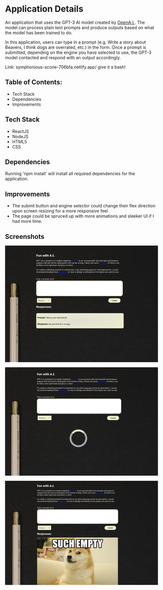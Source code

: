 # Application Details

An application that uses the GPT-3 AI model created by [OpenA.I.](https://openai.com/api/). The model can process plain text prompts and produce outputs based on what the model has been trained to do.

In this application, users can type in a prompt (e.g. Write a story about Beavers, I think dogs are overrated, etc.) in the form. Once a prompt is submitted, depending on the engine you have selected to use, the GPT-3 model contacted and respond with an output accordingly.

Link: symphonious-scone-706bfa.netlify.app/ give it a bash!

## Table of Contents:

- Tech Stack
- Dependencies
- Improvements

## Tech Stack

- ReactJS
- NodeJS
- HTML5
- CSS

## Dependencies

Running 'npm install' will install all required dependencies for the application.

## Improvements

- The submit button and engine selector could change their flex direction upon screen resizing for a more responsive feel
- The page could be spruced up with more animations and sleeker UI if I had more time.

## Screenshots

![1.](https://github.com/KagisoMashigo/fun_with_GPT-3/blob/main/src/assets/Screen%20Shot%202022-05-18%20at%2012.18.46.png?raw=true)

![2.](https://github.com/KagisoMashigo/fun_with_GPT-3/blob/main/src/assets/Screen%20Shot%202022-05-18%20at%2012.19.18.png?raw=true)

![3.](https://github.com/KagisoMashigo/fun_with_GPT-3/blob/main/src/assets/Screen%20Shot%202022-05-18%20at%2012.21.30.png?raw=true)
